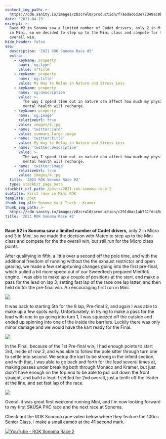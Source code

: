 ```yaml
---
content_img_path: >-
  https://cdn.sanity.io/images/z8zcrwl0/production/f7a6dac6d3e72349ac0b632dab5da405b8617e5b-1562x880.png
date: '2021-04-19'
excerpt: >-
  Race #2 in Sonoma saw a limited number of Cadet drivers, only 2 in Micro and 3
  in Mini, so we decided to step up to the Mini class and compete for the the
  overall win.
hide_header: false
seo:
  description: '2021 ROK Sonoma Race #2'
  extra:
    - keyName: property
      name: 'og:type'
      value: article
    - keyName: property
      name: 'og:title'
      value: My Way to Relax in Nature and Stress Less
    - keyName: property
      name: 'og:description'
      value: >-
        The way I spend time out in nature can affect how much my physical and
        mental health will recharge.
    - keyName: property
      name: 'og:image'
      relativeUrl: true
      value: images/4.jpg
    - name: 'twitter:card'
      value: summary_large_image
    - name: 'twitter:title'
      value: My Way to Relax in Nature and Stress Less
    - name: 'twitter:description'
      value: >-
        The way I spend time out in nature can affect how much my physical and
        mental health will recharge.
    - name: 'twitter:image'
      relativeUrl: true
      value: images/4.jpg
  title: '2021 ROK Sonoma Race #2'
  type: stackbit_page_meta
stackbit_url_path: /posts/2021-rok-sonoma-race-2
subtitle: First race in Mini ROK
template: post
thumb_img_alt: Sonoma Kart Track - Kramer
thumb_img_path: >-
  https://cdn.sanity.io/images/z8zcrwl0/production/c291d6ac1ab731fdc454a6c08c1e13ab62b5a6c2-4682x3121.jpg
title: '2021 ROK Sonoma Race #2'
---
```

**Race #2 in Sonoma saw a limited number of Cadet drivers**, only 2 in Micro and 3 in Mini, so we made the decision with Mateo to step up to the Mini class and compete for the the overall win, but still run for the Micro class points.

After qualifying in fifth, a little over a second off the pole time, and with the additional freedom of running without the the exhaust restrictor and open gearing, we made a few setup/tuning changes going into the first pre-final, which pulled a bit more speed out of our Sweedtech prepared MiniRok engine.   I was able to make up a couple of positions at the start, and make a pass for the lead on lap 3, setting fast lap of the race one lap latter, and then held on for the pre-final win.  An encouraging first run in Mini.

![](https://cdn.sanity.io/images/z8zcrwl0/production/21a2b19bf042dfe2c976de40b47267ad779904b2-4772x3181.jpg)

It was back to starting 5th for the 8 lap, Pre-final 2, and again I was able to make up a few spots early.  Unfortunately, in trying to make a pass for the lead with one to go going into turn 1, I was squeezed off the outside and ended up spinning into one of the inside tire barriers.  Luckily there was only minor damage and we would have the kart ready for the Final.

![](https://cdn.sanity.io/images/z8zcrwl0/production/d8a7e91a66846fc957f0863ce6762c30ebee39ee-3837x2558.jpg)

In the Final, because of the 1st Pre-final win, I had enough points to start 3rd, inside of row 2, and was able to follow the pole sitter through turn one to settle into second.  We setup the kart to be strong in the infield section, and with that, I was able to go back and forth for the lead several times at, making passes under breaking both through Monaco and Kramer, but just didn't have enough on the top end to be able to pull out down the front straight, and build a lead.  I settled for 2nd overall, just a tenth off the leader at the line, and set fast lap of the race.

![](https://cdn.sanity.io/images/z8zcrwl0/production/9f65917530ed3f6b984b00138b4362c0f779e07b-4257x2838.jpg)

Overall it was great first weekend running Mini, and I'm now looking forward to my first SKUSA PKC race and the next race at Sonoma. 

Check out the ROK Sonoma race video below where they feature the 100cc Senior Class.  I make a small cameo at the 41 second mark.

[![YouTube - ROK Sonoma Race 2](https://cdn.sanity.io/images/z8zcrwl0/production/f7a6dac6d3e72349ac0b632dab5da405b8617e5b-1562x880.png)](https://www.youtube.com/watch?v=ryS1iFsI29U)
